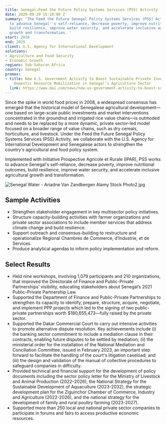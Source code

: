 ```yaml
---
title: Senegal—Feed the Future Policy Systems Services (PSS) Activity
date: 2020-09-29 15:10:00 Z
summary: 'The Feed the Future Senegal Policy Systems Services (PSS) Activity works
  to advance Senegal''s self-reliance, decrease poverty, improve nutritional outcomes,
  build resilience, improve water security, and accelerate inclusive agricultural
  growth and transformation. '
start: 2020
end: 2025
client: U.S. Agency for International Development
solutions:
- Agriculture and Food Security
- Economic Growth
regions: Sub-Saharan Africa
country: Senegal
promos:
- title: New U.S. Government Activity to Boost Sustainable Private Investment and
    Domestic Resource Mobilization in Senegal’s Agriculture Sector
  link: https://www.dai.com/news/new-us-government-activity-to-boost-sustainable-private-investment-and-domestic-resource-mobilization-in-senegals-agriculture-sector
---
```


Since the spike in world food prices in 2008, a widespread consensus has emerged that the historical model of Senegalese agricultural development—one based on large-scale public investments and market interventions concentrated in the groundnut and irrigated rice value chains—is outmoded and needs to be replaced by a more dynamic, private sector-led model focused on a broader range of value chains, such as dry cereals, horticulture, and livestock. Under the Feed the Future Senegal Policy Systems Services (PSS) Activity, we collaborate with the U.S. Agency for International Development and Senegalese actors to strengthen the country's agricultural and food policy system.
 
Implemented with Initiative Prospective Agricole et Rurale (IPAR), PSS works to advance Senegal's self-reliance, decrease poverty, improve nutritional outcomes, build resilience, improve water security, and accelerate inclusive agricultural growth and transformation. 
 
![Senegal Water - Ariadne Van Zandbergen  Alamy Stock Photo2.jpg](/uploads/Senegal%20Water%20-%20Ariadne%20Van%20Zandbergen%20%20Alamy%20Stock%20Photo2.jpg)

## Sample Activities

* Strengthen stakeholder engagement in key multisector policy initiatives.
* Structure capacity-building activities with farmer organizations and private sector associations to include member services that address climate change and build resilience. 
* Support outreach and consensus-building to restructure and operationalize Regional Chambres de Commerce, d’Industrie, et de Services.
* Produce analytical agendas to inform policy implementation and reform.

## Select Results

* Held nine workshops, involving 1,079 participants and 210 organizations, that improved the Directorate of Finance and Public-Private Partnerships’ visibility, educating stakeholders about Senegal’s 2021 Public-Private Partnership Law.
* Supported the Department of Finance and Public-Private Partnerships to strengthen its capacity to identify, prepare, structure, acquire, negotiate, and implement PPP projects which led to the signing of two public-private partnerships worth $180,655,473—fully raised by the private sector. 
* Supported the Dakar Commercial Court to carry out intensive activities to promote alternative dispute resolution. Key achievements include (i) the banking sector commitment to include a mediation clause in their contracts, enabling future disputes to be settled by mediation; (ii) the ministerial order for the installation of the National Mediation and Conciliation Committee, issued in February 2023, an important step forward to facilitate the handling of the court's litigation caseload; and (iii) the design and validation of the manual of collective procedures to safeguard companies in difficulty.
* Provided technical and financial support for the development of policy documents including the sector policy letter for the Ministry of Livestock and Animal Production (2022–2026), the National Strategy for the Sustainable Development of Aquaculture (2023-2032), the strategic development plan for the Ziguinchor Chamber of Commerce, Industry and Agriculture (2022-2026), and the national strategy for the development of family and rural poultry farming (2023-2027).
* Supported more than 250 local and national private sector companies to participate in forums and fairs to access productive economic resources.